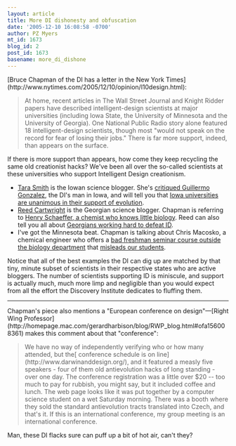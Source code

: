 ```yaml
---
layout: article
title: More DI dishonesty and obfuscation
date: '2005-12-10 16:08:58 -0700'
author: PZ Myers
mt_id: 1673
blog_id: 2
post_id: 1673
basename: more_di_dishone
---
```

<p>[Bruce Chapman of the DI has a letter in the  New York Times](http://www.nytimes.com/2005/12/10/opinion/l10design.html):</p>

> <p>At home, recent articles in The Wall Street Journal and Knight Ridder papers have described intelligent-design scientists at major universities (including Iowa State, the University of Minnesota and the University of Georgia). One National Public Radio story alone featured 18 intelligent-design scientists, though most "would not speak on the record for fear of losing their jobs." There is far more support, indeed, than appears on the surface.</p>

<p>If there is more support than appears, how come they keep recycling the same old creationist hacks? We've been all over the so-called scientists at these universities who support Intelligent Design creationism.</p>


* [Tara Smith](http://aetiology.blogspot.com/) is the Iowan science blogger. She's [critiqued Guillermo Gonzalez](http://www.pandasthumb.org/archives/2005/09/intro_to_id_by.html), the DI's man in Iowa, and will tell you that [Iowa universities are unanimous in their support of evolution](http://aetiology.blogspot.com/2005/11/u-of-iowa-faculty-petition-against-id.html).
* [Reed Cartwright](http://www.dererumnatura.us/) is the Georgian science blogger. Chapman is referring to [Henry Schaeffer, a chemist who knows little biology](http://www.dererumnatura.us/archives/2004/04/religiously_mot.html). Reed can also tell you all about [Georgians working hard to defeat ID](http://www.dererumnatura.us/archives/2005/12/georgia_earns_a.html).
* I've got the Minnesota beat. Chapman is talking about Chris Macosko, a chemical engineer  who offers a [bad freshman seminar course outside the biology department](http://pharyngula.org/index/weblog/comments/sometimes_the_university_of_minnesota_makes_mistakes/) that [misleads our students](http://pharyngula.org/index/weblog/comments/macosko_dishonors_the_university_of_minnesota/).


<p>Notice that all of the best examples the DI can dig up are matched by that tiny, minute subset of scientists in their respective states who are active bloggers. The number of scientists supporting ID is miniscule, and support is actually much, much more limp and negligible than you would expect from all the effort the Discovery Institute dedicates to fluffing them.</p>

*********


<p>Chapman's piece also mentions a "European conference on design"&mdash;[Right Wing Professor](http://homepage.mac.com/gerardharbison/blog/RWP_blog.html#ofa156008361) makes this comment about that "conference":</p>

> <p>We have no way of independently verifying who or how many attended, but the[ conference schedule is on line](http://www.darwinanddesign.org/), and it featured a measly five speakers - four of them old antievolution hacks of long standing - over one day. The conference registration was a little over $20 -- too much to pay for rubbish, you might say, but it included coffee and lunch. The web page looks like it was put together by a computer science student on a wet Saturday morning. There was a booth where they sold the standard antievolution tracts translated into Czech, and that's it. If this is an international conference, my group meeting is an international conference.</p>

<p>Man, these DI flacks sure can puff up a bit of hot air, can't they?</p>
